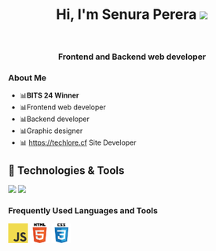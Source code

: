 <div align="center">
 <h1> Hi, I'm Senura Perera <img src="https://media.giphy.com/media/hvRJCLFzcasrR4ia7z/giphy.gif" width="35px"></h1>
</div>

<br>

<div align="center">
<h3>Frontend and Backend web developer</h3>
</div>


### About Me

- 📊**BITS 24 Winner**
- 📊Frontend web developer
- 📊Backend developer
- 📊Graphic designer
- 📊 https://techlore.cf Site Developer

## 🔧 Technologies & Tools

![](https://img.shields.io/badge/Editor-VsCode-blue)
![](https://img.shields.io/badge/Tools-Github-brightgreen)

### Frequently Used Languages and Tools 

<code><img height="40" src="https://raw.githubusercontent.com/github/explore/80688e429a7d4ef2fca1e82350fe8e3517d3494d/topics/javascript/javascript.png"></code>
<code><img height="40" src="https://raw.githubusercontent.com/github/explore/5c058a388828bb5fde0bcafd4bc867b5bb3f26f3/topics/html/html.png"></code>
<code><img height="40" src="https://raw.githubusercontent.com/github/explore/5c058a388828bb5fde0bcafd4bc867b5bb3f26f3/topics/css/css.png"></code>

<br>
